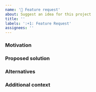 ```yaml
---
name: '🚀 Feature request'
about: Suggest an idea for this project
title: ''
labels: ':+1: Feature Request'
assignees: ''
---
```

<!-- 
For help and support please go here:
- https://security.stackexchange.com/questions/tagged/owasp-crs

Ask general usage questions and participate in discussions on the CRS:
- https://groups.google.com/a/owasp.org/forum/#!forum/modsecurity-core-rule-set-project
-->
### Motivation

<!-- A clear and concise description of what the motivation for the -->
<!-- new feature is, and what problem it is solving. -->

### Proposed solution

<!-- A clear and concise description of the feature you would like -->
<!-- to add, and how it solves the motivating problem. -->

### Alternatives

<!-- A clear and concise description of any alternative solutions -->
<!-- or features you've considered, and why you're proposed solution is -->
<!-- better. -->

### Additional context

<!-- Add any other context or screenshots about the feature request -->
<!-- here. -->
